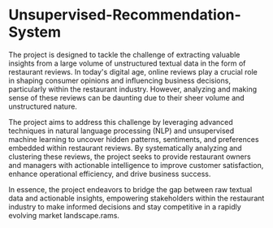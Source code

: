 # Unsupervised-Recommendation-System
The project is designed to tackle the challenge of extracting valuable insights from a large volume of unstructured textual data in the form of restaurant reviews. In today's digital age, online reviews play a crucial role in shaping consumer opinions and influencing business decisions, particularly within the restaurant industry. However, analyzing and making sense of these reviews can be daunting due to their sheer volume and unstructured nature.

The project aims to address this challenge by leveraging advanced techniques in natural language processing (NLP) and unsupervised machine learning to uncover hidden patterns, sentiments, and preferences embedded within restaurant reviews. By systematically analyzing and clustering these reviews, the project seeks to provide restaurant owners and managers with actionable intelligence to improve customer satisfaction, enhance operational efficiency, and drive business success.

In essence, the project endeavors to bridge the gap between raw textual data and actionable insights, empowering stakeholders within the restaurant industry to make informed decisions and stay competitive in a rapidly evolving market landscape.rams.
